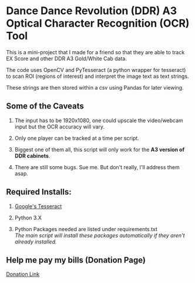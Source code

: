 # Dance Dance Revolution (DDR) A3 Optical Character Recognition (OCR) Tool

This is a mini-project that I made for a friend so that they are able to track EX Score and other DDR A3 Gold/White Cab data.  

The code uses OpenCV and PyTesseract (a python wrapper for tesseract) to scan ROI (regions of interest) and interpret the image text as text strings.  

These strings are then stored within a csv using Pandas for later viewing.

## Some of the Caveats

1) The input has to be 1920x1080, one could upscale the video/webcam input but the OCR accuracy will vary.

2) Only one player can be tracked at a time per script.

3) Biggest one of them all, this script will only work for the __A3 version of DDR cabinets__. 

4) There are still some bugs. Sue me. But don't really, I'll address them asap.

## Required Installs:

1) [Google's Tesseract](https://tesseract-ocr.github.io/tessdoc/Installation.html) 

2) Python 3.X

3) Python Packages needed are listed under requirements.txt  
*The main script will install these packages automatically if they aren't already installed.*


## Help me pay my bills (Donation Page)
[Donation Link](https://www.buymeacoffee.com/axlpena)